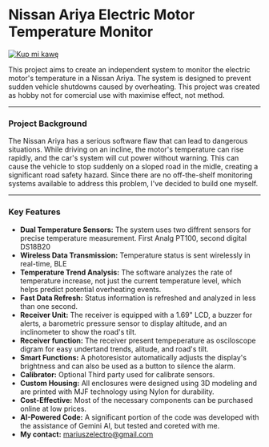 # Nissan Ariya Electric Motor Temperature Monitor
[![Kup mi kawę](https://img.buymeacoffee.com/button-api/?text=Buy%20me%20a%20coffee&emoji=&slug=mariuszelectro&button_colour=FFDD00&font_colour=000000&font_family=Poppins&outline_colour=000000&coffee_colour=ffffff)](https://www.buymeacoffee.com/mariuszelectro)

This project aims to create an independent system to monitor the electric motor's temperature in a Nissan Ariya. The system is designed to prevent sudden vehicle shutdowns caused by overheating.
This project was created as hobby not for comercial  use with maximise effect, not method.

---
### Project Background

The Nissan Ariya has a serious software flaw that can lead to dangerous situations. While driving on an incline, the motor's temperature can rise rapidly, and the car's system will cut power without warning. This can cause the vehicle to stop suddenly on a sloped road in the midle, creating a significant road safety hazard. Since there are no off-the-shelf monitoring systems available to address this problem, I've decided to build one myself.

---
### Key Features

* **Dual Temperature Sensors:** The system uses two diffrent sensors for precise temperature measurement. First Analg PT100, second digital DS18B20
* **Wireless Data Transmission:** Temperature status is sent wirelessly in real-time, BLE
* **Temperature Trend Analysis:** The software analyzes the rate of temperature increase, not just the current temperature level, which helps predict potential overheating events.
* **Fast Data Refresh:** Status information is refreshed and analyzed in less than one second.
* **Receiver Unit:** The receiver is equipped with a 1.69" LCD, a buzzer for alerts, a barometric pressure sensor to display altitude, and an inclinometer to show the road's tilt.
* **Receiver function:** The receiver present tempeperature as osciloscope digram for easy undertand trends, alitude, and road's tilt.
* **Smart Functions:** A photoresistor automatically adjusts the display's brightness and can also be used as a button to silence the alarm.
* **Calibrator:** Optional Third party used for calibrate sensors.
* **Custom Housing:** All enclosures were designed using 3D modeling and are printed with MJF technology using Nylon for durability.
* **Cost-Effective:** Most of the necessary components can be purchased online at low prices.
* **AI-Powered Code:** A significant portion of the code was developed with the assistance of Gemini AI, but tested and coreted with me.
* **My contact:** mariuszelectro@gmail.com

